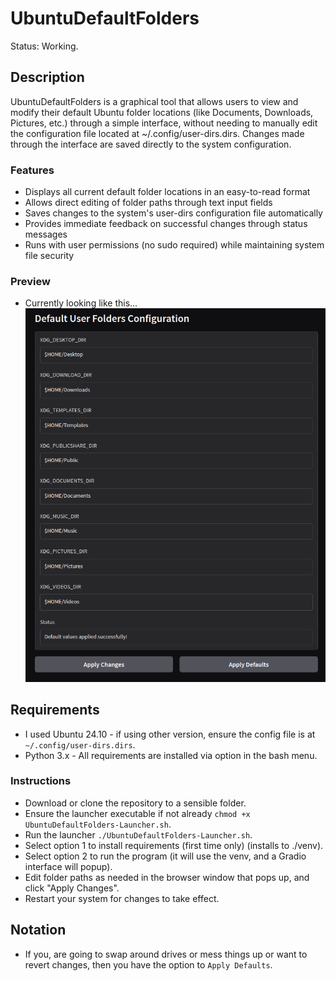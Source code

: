 # UbuntuDefaultFolders
Status: Working.

## Description
UbuntuDefaultFolders is a graphical tool that allows users to view and modify their default Ubuntu folder locations (like Documents, Downloads, Pictures, etc.) through a simple interface, without needing to manually edit the configuration file located at ~/.config/user-dirs.dirs. Changes made through the interface are saved directly to the system configuration.

### Features
- Displays all current default folder locations in an easy-to-read format
- Allows direct editing of folder paths through text input fields
- Saves changes to the system's user-dirs configuration file automatically
- Provides immediate feedback on successful changes through status messages
- Runs with user permissions (no sudo required) while maintaining system file security

### Preview
- Currently looking like this...
![UbuntuDefaultFolders Interface](media/UbuntuDefaultFolders_Screenshot.png)

## Requirements 
- I used Ubuntu 24.10 - if using other version, ensure the config file is at `~/.config/user-dirs.dirs`.
- Python 3.x - All requirements are installed via option in the bash menu.

### Instructions
- Download or clone the repository to a sensible folder.
- Ensure the launcher executable if not already `chmod +x UbuntuDefaultFolders-Launcher.sh`.
- Run the launcher `./UbuntuDefaultFolders-Launcher.sh`.
- Select option 1 to install requirements (first time only) (installs to ./venv).
- Select option 2 to run the program (it will use the venv, and a Gradio interface will popup).
- Edit folder paths as needed in the browser window that pops up, and click "Apply Changes".
- Restart your system for changes to take effect.

## Notation
- If you, are going to swap around drives or mess things up or want to revert changes, then you have the option to `Apply Defaults`.


